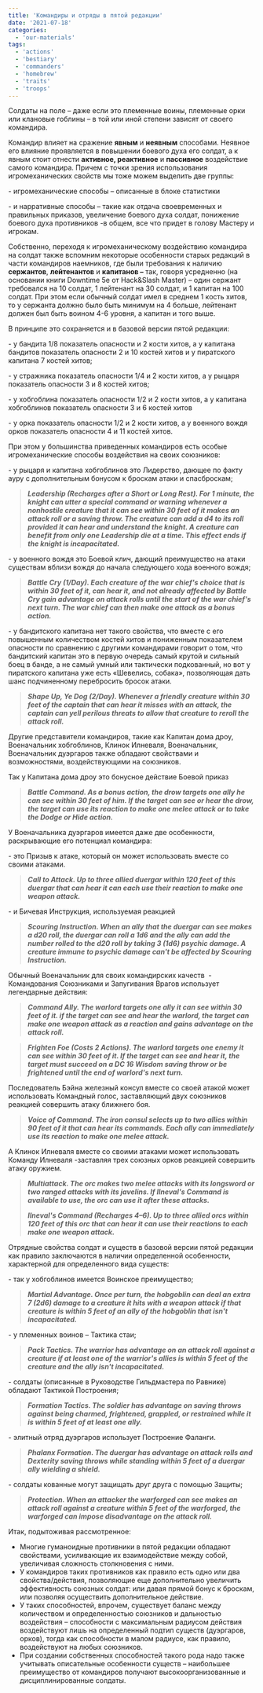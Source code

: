 ```yaml
---
title: 'Командиры и отряды в пятой редакции'
date: '2021-07-18'
categories:
  - 'our-materials'
tags:
  - 'actions'
  - 'bestiary'
  - 'commanders'
  - 'homebrew'
  - 'traits'
  - 'troops'
---
```


Солдаты на поле – даже если это племенные воины, племенные орки или клановые гоблины – в той или иной степени зависят от своего командира.

Командир влияет на сражение **явным** и **неявным** способами. Неявное его влияние проявляется в повышении боевого духа его солдат, а к явным стоит отнести **активное, реактивное** и **пассивное** воздействие самого командира. Причем с точки зрения использования игромеханических свойств мы тоже можем выделить две группы:

\- игромеханические способы – описанные в блоке статистики

\- и нарративные способы – такие как отдача своевременных и правильных приказов, увеличение боевого духа солдат, понижение боевого духа противников -в общем, все что придет в голову Мастеру и игрокам.

Собственно, переходя к игромеханическому воздействию командира на солдат также вспомним некоторые особенности старых редакций в части командиров наемников, где были требования к наличию **сержантов**, **лейтенантов** и **капитанов –** так, говоря усредненно (на основании книги Downtime 5e от Hack&Slash Master) – один сержант требовался на 10 солдат, 1 лейтенант на 30 солдат, и 1 капитан на 100 солдат. При этом если обычный солдат имел в среднем 1 кость хитов, то у сержанта должно было быть минимум на 4 больше, лейтенант должен был быть воином 4-6 уровня, а капитан и того выше.

В принципе это сохраняется и в базовой версии пятой редакции:

\- у бандита 1/8 показатель опасности и 2 кости хитов, а у капитана бандитов показатель опасности 2 и 10 костей хитов и у пиратского капитана 7 костей хитов;

\- у стражника показатель опасности 1/4 и 2 кости хитов, а у рыцаря показатель опасности 3 и 8 костей хитов;

\- у хобгоблина показатель опасности 1/2 и 2 кости хитов, а у капитана хобгоблинов показатель опасности 3 и 6 костей хитов

\- у орка показатель опасности 1/2 и 2 кости хитов, а у военного вождя орков показатель опасности 4 и 11 костей хитов.

При этом у большинства приведенных командиров есть особые игромеханические способы воздействия на своих союзников:

\- у рыцаря и капитана хобгоблинов это Лидерство, дающее по факту ауру с дополнительным бонусом к броскам атаки и спасброскам;

> _**Leadership (Recharges after a Short or Long Rest). For 1 minute, the knight can utter a special command or warning whenever a nonhostile creature that it can see within 30 feet of it makes an attack roll or a saving throw. The creature can add a d4 to its roll provided it can hear and understand the knight. A creature can benefit from only one Leadership die at a time. This effect ends if the knight is incapacitated.**_

\- у военного вождя это Боевой клич, дающий преимущество на атаки существам вблизи вождя до начала следующего хода военного вождя;

> _**Battle Cry (1/Day). Each creature of the war chief's choice that is within 30 feet of it, can hear it, and not already affected by Battle Cry gain advantage on attack rolls until the start of the war chief's next turn. The war chief can then make one attack as a bonus action.**_

\- у бандитского капитана нет такого свойства, что вместе с его повышенным количеством костей хитов и пониженным показателем опасности по сравнению с другими командирами говорит о том, что бандитский капитан это в первую очередь самый крутой и сильный боец в банде, а не самый умный или тактически подкованный, но вот у пиратского капитана уже есть «Шевелись, собака», позволяющая дать шанс подчиненному перебросить бросок атаки.

> _**Shape Up, Ye Dog (2/Day). Whenever a friendly creature within 30 feet of the captain that can hear it misses with an attack, the captain can yell perilous threats to allow that creature to reroll the attack roll.**_

Другие представители командиров, такие как Капитан дома дроу, Военачальник хобгоблинов, Клинок Илневаля, Военачальник, Военачальник дуэргаров также обладают свойствами и возможностями, воздействующими на союзников.

Так у Капитана дома дроу это бонусное действие Боевой приказ

> _**Battle Command. As a bonus action, the drow targets one ally he can see within 30 feet of him. If the target can see or hear the drow, the target can use its reaction to make one melee attack or to take the Dodge or Hide action.**_

У Военачальника дуэргаров имеется даже две особенности, раскрывающие его потенциал командира:

\- это Призыв к атаке, который он может использовать вместе со своими атаками.

> _**Call to Attack. Up to three allied duergar within 120 feet of this duergar that can hear it can each use their reaction to make one weapon attack.**_

\- и Бичевая Инструкция, используемая реакцией

> _**Scouring Instruction. When an ally that the duergar can see makes a d20 roll, the duergar can roll a 1d6 and the ally can add the number rolled to the d20 roll by taking 3 (1d6) psychic damage. A creature immune to psychic damage can't be affected by Scouring Instruction.**_

Обычный Военачальник для своих командирских качеств  - Командования Союзниками и Запугивания Врагов использует легендарные действия:

> _**Command Ally. The warlord targets one ally it can see within 30 feet of it. if the target can see and hear the warlord, the target can make one weapon attack as a reaction and gains advantage on the attack roll.**_

> _**Frighten Foe (Costs 2 Actions). The warlord targets one enemy it can see within 30 feet of it. If the target can see and hear it, the target must succeed on a DC 16 Wisdom saving throw or be frightened until the end of warlord's next turn.**_

Последователь Бэйна железный консул вместе со своей атакой может использовать Командный голос, заставляющий двух союзников реакцией совершить атаку ближнего боя.

> _**Voice of Command. The iron consul selects up to two allies within 90 feet of it that can hear its commands. Each ally can immediately use its reaction to make one melee attack.**_

А Клинок Илневаля вместе со своими атаками может использовать Команду Илневаля -заставляя трех союзных орков реакцией совершить атаку оружием.

> **_Multiattack. The orc makes two melee attacks with its longsword or two ranged attacks with its javelins. If Ilneval's Command is available to use, the orc can use it after these attacks._**
>
> _**Ilneval's Command (Recharges 4–6). Up to three allied orcs within 120 feet of this orc that can hear it can use their reactions to each make one weapon attack.**_

Отрядные свойства солдат и существ в базовой версии пятой редакции как правило заключаются в наличии определенной особенности, характерной для определенного вида существ:

\- так у хобгоблинов имеется Воинское преимущество;

> _**Martial Advantage. Once per turn, the hobgoblin can deal an extra 7 (2d6) damage to a creature it hits with a weapon attack if that creature is within 5 feet of an ally of the hobgoblin that isn't incapacitated.**_

\- у племенных воинов – Тактика стаи;

> _**Pack Tactics. The warrior has advantage on an attack roll against a creature if at least one of the warrior's allies is within 5 feet of the creature and the ally isn't incapacitated.**_

\- солдаты (описанные в Руководстве Гильдмастера по Равнике) обладают Тактикой Построения;

> _**Formation Tactics. The soldier has advantage on saving throws against being charmed, frightened, grappled, or restrained while it is within 5 feet of at least one ally.**_

\- элитный отряд дуэргаров использует Построение Фаланги.

> _**Phalanx Formation. The duergar has advantage on attack rolls and Dexterity saving throws while standing within 5 feet of a duergar ally wielding a shield.**_

\- солдаты кованные могут защищать друг друга с помощью Защиты;

> _**Protection. When an attacker the warforged can see makes an attack roll against a creature within 5 feet of the warforged, the warforged can impose disadvantage on the attack roll.**_

Итак, подытоживая рассмотренное:

- Многие гуманоидные противники в пятой редакции обладают свойствами, усиливающие их взаимодействие между собой, увеличивая сложность столкновения с ними.
- У командиров таких противников как правило есть одно или два свойства/действия, позволяющие еще дополнительно увеличить эффективность союзных солдат: или давая прямой бонус к броскам, или позволяя осуществить дополнительное действие.
- У таких способностей, впрочем, существует баланс между количеством и определенностью союзников и дальностью воздействия – способности с максимальным радиусом действия воздействуют лишь на определенный подтип существ (дуэргаров, орков), тогда как способности в малом радиусе, как правило, воздействуют на любых союзников.
- При создании собственных способностей такого рода надо также учитывать описательные особенности существ – наибольшее преимущество от командиров получают высокоорганизованные и дисциплинированные солдаты.
